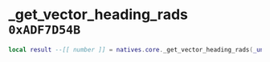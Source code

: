 # _get_vector_heading_rads `0xADF7D54B`

```lua
local result --[[ number ]] = natives.core._get_vector_heading_rads(_unk0 --[[ number ]])
```